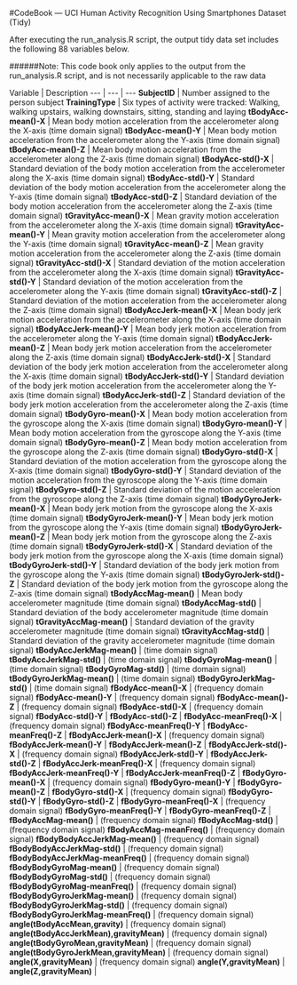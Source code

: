 #CodeBook — UCI Human Activity Recognition Using Smartphones Dataset (Tidy)

After executing the run_analysis.R script, the output tidy data set includes the following 88 variables below.

######Note: This code book only applies to the output from the run_analysis.R script, and is not necessarily applicable to the raw data

Variable | Description 
--- | --- | ---
**SubjectID** | Number assigned to the person subject
**TrainingType** | Six types of activity were tracked: Walking, walking upstairs, walking downstairs, sitting, standing and laying
**tBodyAcc-mean()-X** | Mean body motion acceleration from the accelerometer along the X-axis (time domain signal)
**tBodyAcc-mean()-Y** | Mean body motion acceleration from the accelerometer along the Y-axis (time domain signal)
**tBodyAcc-mean()-Z** | Mean body motion acceleration from the accelerometer along the Z-axis (time domain signal)
**tBodyAcc-std()-X** | Standard deviation of the body motion acceleration from the accelerometer along the X-axis (time domain signal)
**tBodyAcc-std()-Y** | Standard deviation of the body motion acceleration from the accelerometer along the Y-axis (time domain signal)
**tBodyAcc-std()-Z** | Standard deviation of the body motion acceleration from the accelerometer along the Z-axis (time domain signal)
**tGravityAcc-mean()-X** | Mean gravity motion acceleration from the accelerometer along the X-axis (time domain signal)
**tGravityAcc-mean()-Y** | Mean gravity motion acceleration from the accelerometer along the Y-axis (time domain signal)
**tGravityAcc-mean()-Z** | Mean gravity motion acceleration from the accelerometer along the Z-axis (time domain signal)
**tGravityAcc-std()-X** | Standard deviation of the motion acceleration from the accelerometer along the X-axis (time domain signal)
**tGravityAcc-std()-Y** | Standard deviation of the motion acceleration from the accelerometer along the Y-axis (time domain signal)
**tGravityAcc-std()-Z** | Standard deviation of the motion acceleration from the accelerometer along the Z-axis (time domain signal)
**tBodyAccJerk-mean()-X** | Mean body jerk motion acceleration from the accelerometer along the X-axis (time domain signal)
**tBodyAccJerk-mean()-Y** | Mean body jerk motion acceleration from the accelerometer along the Y-axis (time domain signal)
**tBodyAccJerk-mean()-Z** | Mean body jerk motion acceleration from the accelerometer along the Z-axis (time domain signal)
**tBodyAccJerk-std()-X** | Standard deviation of the body jerk motion acceleration from the accelerometer along the X-axis (time domain signal)
**tBodyAccJerk-std()-Y** | Standard deviation of the body jerk motion acceleration from the accelerometer along the Y-axis (time domain signal)
**tBodyAccJerk-std()-Z** | Standard deviation of the body jerk motion acceleration from the accelerometer along the Z-axis (time domain signal)
**tBodyGyro-mean()-X** | Mean body motion acceleration from the gyroscope along the X-axis (time domain signal)
**tBodyGyro-mean()-Y** | Mean body motion acceleration from the gyroscope along the Y-axis (time domain signal)
**tBodyGyro-mean()-Z** | Mean body motion acceleration from the gyroscope along the Z-axis (time domain signal)
**tBodyGyro-std()-X** | Standard deviation of the motion acceleration from the gyroscope along the X-axis (time domain signal)
**tBodyGyro-std()-Y** | Standard deviation of the motion acceleration from the gyroscope along the Y-axis (time domain signal)
**tBodyGyro-std()-Z** | Standard deviation of the motion acceleration from the gyroscope along the Z-axis (time domain signal)
**tBodyGyroJerk-mean()-X** | Mean body jerk motion from the gyroscope along the X-axis (time domain signal)
**tBodyGyroJerk-mean()-Y** | Mean body jerk motion from the gyroscope along the Y-axis (time domain signal)
**tBodyGyroJerk-mean()-Z** | Mean body jerk motion from the gyroscope along the Z-axis (time domain signal)
**tBodyGyroJerk-std()-X** | Standard deviation of the body jerk motion from the gyroscope along the X-axis (time domain signal)
**tBodyGyroJerk-std()-Y** | Standard deviation of the body jerk motion from the gyroscope along the Y-axis (time domain signal)
**tBodyGyroJerk-std()-Z** | Standard deviation of the body jerk motion from the gyroscope along the Z-axis (time domain signal)
**tBodyAccMag-mean()** | Mean body accelerometer magnitude (time domain signal)
**tBodyAccMag-std()** | Standard deviation of the body accelerometer magnitude (time domain signal)
**tGravityAccMag-mean()** | Standard deviation of the gravity accelerometer magnitude (time domain signal)
**tGravityAccMag-std()** | Standard deviation of the gravity accelerometer magnitude (time domain signal)
**tBodyAccJerkMag-mean()** |  (time domain signal)
**tBodyAccJerkMag-std()** |  (time domain signal)
**tBodyGyroMag-mean()** |  (time domain signal)
**tBodyGyroMag-std()** |  (time domain signal)
**tBodyGyroJerkMag-mean()** |  (time domain signal)
**tBodyGyroJerkMag-std()** |  (time domain signal)
**fBodyAcc-mean()-X** |  (frequency domain signal)
**fBodyAcc-mean()-Y** | (frequency domain signal)
**fBodyAcc-mean()-Z** | (frequency domain signal)
**fBodyAcc-std()-X** | (frequency domain signal)
**fBodyAcc-std()-Y** | 
**fBodyAcc-std()-Z** | 
**fBodyAcc-meanFreq()-X** | (frequency domain signal)
**fBodyAcc-meanFreq()-Y** | 
**fBodyAcc-meanFreq()-Z** | 
**fBodyAccJerk-mean()-X** | (frequency domain signal)
**fBodyAccJerk-mean()-Y** | 
**fBodyAccJerk-mean()-Z** | 
**fBodyAccJerk-std()-X** | (frequency domain signal)
**fBodyAccJerk-std()-Y** | 
**fBodyAccJerk-std()-Z** | 
**fBodyAccJerk-meanFreq()-X** | (frequency domain signal)
**fBodyAccJerk-meanFreq()-Y** | 
**fBodyAccJerk-meanFreq()-Z** | 
**fBodyGyro-mean()-X** | (frequency domain signal)
**fBodyGyro-mean()-Y** | 
**fBodyGyro-mean()-Z** | 
**fBodyGyro-std()-X** | (frequency domain signal)
**fBodyGyro-std()-Y** | 
**fBodyGyro-std()-Z** | 
**fBodyGyro-meanFreq()-X** | (frequency domain signal)
**fBodyGyro-meanFreq()-Y** | 
**fBodyGyro-meanFreq()-Z** | 
**fBodyAccMag-mean()** | (frequency domain signal)
**fBodyAccMag-std()** | (frequency domain signal)
**fBodyAccMag-meanFreq()** | (frequency domain signal)
**fBodyBodyAccJerkMag-mean()** | (frequency domain signal)
**fBodyBodyAccJerkMag-std()** | (frequency domain signal)
**fBodyBodyAccJerkMag-meanFreq()** | (frequency domain signal)
**fBodyBodyGyroMag-mean()** | (frequency domain signal)
**fBodyBodyGyroMag-std()** | (frequency domain signal)
**fBodyBodyGyroMag-meanFreq()** | (frequency domain signal)
**fBodyBodyGyroJerkMag-mean()** | (frequency domain signal)
**fBodyBodyGyroJerkMag-std()** | (frequency domain signal)
**fBodyBodyGyroJerkMag-meanFreq()** | (frequency domain signal)
**angle(tBodyAccMean,gravity)** | (frequency domain signal)
**angle(tBodyAccJerkMean),gravityMean)** | (frequency domain signal)
**angle(tBodyGyroMean,gravityMean)** | (frequency domain signal)
**angle(tBodyGyroJerkMean,gravityMean)** | (frequency domain signal)
**angle(X,gravityMean)** | (frequency domain signal)
**angle(Y,gravityMean)** | 
**angle(Z,gravityMean)** | 
